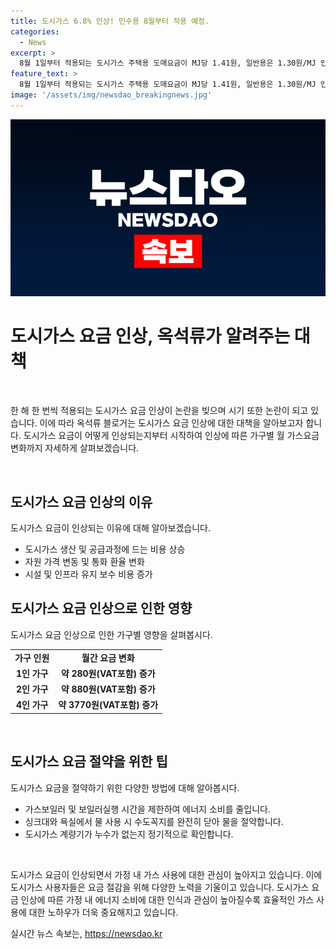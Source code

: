 ```yaml
---
title: 도시가스 6.8% 인상! 민수용 8월부터 적용 예정.
categories:
  - News
excerpt: >
  8월 1일부터 적용되는 도시가스 주택용 도매요금이 MJ당 1.41원, 일반용은 1.30원/MJ 인상된다. 이에 따라 서울시 4인 가구 기준 월 가스요금은 약 3770원(VAT포함) 증가할 것으로 전망된다.
feature_text: >
  8월 1일부터 적용되는 도시가스 주택용 도매요금이 MJ당 1.41원, 일반용은 1.30원/MJ 인상된다. 이에 따라 서울시 4인 가구 기준 월 가스요금은 약 3770원(VAT포함) 증가할 것으로 전망된다.
image: '/assets/img/newsdao_breakingnews.jpg'
---
```


<p><img src="/assets/img/newsdao_breakingnews.jpg" alt="ontimetimes 속보" /></p>

<h1>도시가스 요금 인상, 옥석류가 알려주는 대책</h1>

<p data-ke-size="size16">&nbsp;</p>

<p>한 해 한 번씩 적용되는 도시가스 요금 인상이 논란을 빚으며 시기 또한 논란이 되고 있습니다. 이에 따라 옥석류 블로거는 도시가스 요금 인상에 대한 대책을 알아보고자 합니다. 도시가스 요금이 어떻게 인상되는지부터 시작하여 인상에 따른 가구별 월 가스요금 변화까지 자세하게 살펴보겠습니다. </p>

<p data-ke-size="size16">&nbsp;</p>

<h2 data-ke-size="size26">도시가스 요금 인상의 이유</h2>

<p>도시가스 요금이 인상되는 이유에 대해 알아보겠습니다.</p>

<ul>
  <li>도시가스 생산 및 공급과정에 드는 비용 상승</li>
  <li>자원 가격 변동 및 통화 환율 변화</li>
  <li>시설 및 인프라 유지 보수 비용 증가</li>
</ul>

<h2 data-ke-size="size26">도시가스 요금 인상으로 인한 영향</h2>

<p>도시가스 요금 인상으로 인한 가구별 영향을 살펴봅시다.</p>

<table>
  <tr>
    <td style="text-align: center; height: 17px;"><b>가구 인원</b></td>
    <td style="text-align: center; height: 17px;"><b>월간 요금 변화</b></td>
  </tr>
  <tr>
    <td style="text-align: center; height: 17px;"><b>1인 가구</b></td>
    <td style="text-align: center; height: 17px;"><b>약 280원(VAT포함) 증가</b></td>
  </tr>
  <tr>
    <td style="text-align: center; height: 17px;"><b>2인 가구</b></td>
    <td style="text-align: center; height: 17px;"><b>약 880원(VAT포함) 증가</b></td>
  </tr>
  <tr>
    <td style="text-align: center; height: 17px;"><b>4인 가구</b></td>
    <td style="text-align: center; height: 17px;"><b>약 3770원(VAT포함) 증가</b></td>
  </tr>
</table>

<p data-ke-size="size16">&nbsp;</p>

<h2 data-ke-size="size26">도시가스 요금 절약을 위한 팁</h2>

<p>도시가스 요금을 절약하기 위한 다양한 방법에 대해 알아봅시다.</p>

<ul>
  <li>가스보일러 및 보일러실행 시간을 제한하여 에너지 소비를 줄입니다.</li>
  <li>싱크대와 욕실에서 물 사용 시 수도꼭지를 완전히 닫아 물을 절약합니다.</li>
  <li>도시가스 계량기가 누수가 없는지 정기적으로 확인합니다.</li>
</ul>

<p data-ke-size="size16">&nbsp;</p>

<p>도시가스 요금이 인상되면서 가정 내 가스 사용에 대한 관심이 높아지고 있습니다. 이에 도시가스 사용자들은 요금 절감을 위해 다양한 노력을 기울이고 있습니다. 도시가스 요금 인상에 따른 가정 내 에너지 소비에 대한 인식과 관심이 높아질수록 효율적인 가스 사용에 대한 노하우가 더욱 중요해지고 있습니다.</p>
실시간 뉴스 속보는, <a href="https://newsdao.kr" rel="dofollow">https://newsdao.kr</a>


